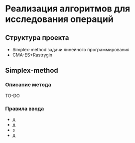 # Реализация алгоритмов для исследования операций
## Структура проекта
 - Simplex-method задачи линейного программирования
 - CMA-ES+Rastrygin
## Simplex-method
### Описание метода
TO-DO
### Правила ввода
- д
- д
- з
- д
